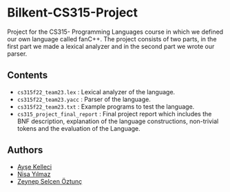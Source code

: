 # Bilkent-CS315-Project
Project for the CS315- Programming Languages course in which we defined our own language called fanC++. The project consists of two parts, in the first part we made a lexical analyzer and in the second part we wrote our parser. 

## Contents
- `cs315f22_team23.lex` :  Lexical analyzer of the language.
- `cs315f22_team23.yacc` :   Parser of the language.
- `cs315f22_team23.txt` :  Example programs to test the language.
- `cs315_project_final_report` :   Final project report which includes the BNF description, explanation of the language constructions, non-trivial tokens and the evaluation of the Language.


## Authors
- [Ayşe Kelleci](https://github.com/aysekelleci)
- [Nisa Yılmaz](https://github.com/nisayilmaz)
- [Zeynep Selcen Öztunç](https://github.com/zeynepoztunc)
